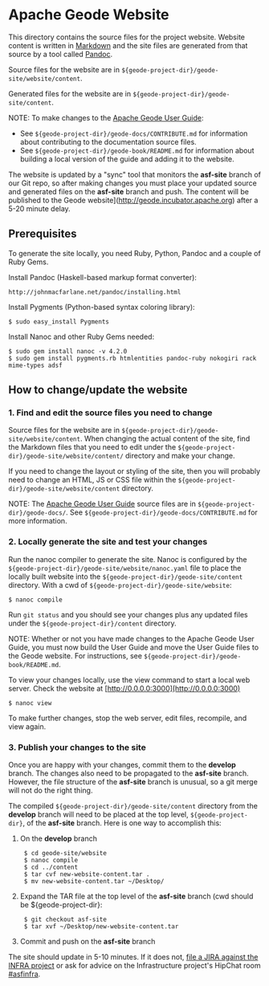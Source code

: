 # Apache Geode Website

This directory contains the source files for the project website. Website content is written in [Markdown](https://help.github.com/articles/markdown-basics) and the site files are generated from that source by a tool called [Pandoc](http://johnmacfarlane.net/pandoc).

Source files for the website are in `${geode-project-dir}/geode-site/website/content`.

Generated files for the website are in `${geode-project-dir}/geode-site/content`.

NOTE: To make changes to the [Apache Geode User Guide](http://geode.incubator.apache.org/docs/guide/About_Geode.html):

- See `${geode-project-dir}/geode-docs/CONTRIBUTE.md` for information about contributing to the documentation source files.
- See `${geode-project-dir}/geode-book/README.md` for information about building a local version of the guide and adding it to the website.

The website is updated by a "sync" tool that monitors the __asf-site__ branch 
of our Git repo, so after making changes you must place your updated source
and generated files on the __asf-site__ branch and push.
The content will be published to the
Geode website](http://geode.incubator.apache.org) after a 5-20 minute delay.

## Prerequisites

To generate the site locally, you need Ruby, Python, Pandoc and a couple of Ruby Gems.

Install Pandoc (Haskell-based markup format converter):

    http://johnmacfarlane.net/pandoc/installing.html

Install Pygments (Python-based syntax coloring library):

    $ sudo easy_install Pygments

Install Nanoc and other Ruby Gems needed:

    $ sudo gem install nanoc -v 4.2.0
    $ sudo gem install pygments.rb htmlentities pandoc-ruby nokogiri rack mime-types adsf

## How to change/update the website

### 1. Find and edit the source files you need to change

Source files for the website are in
``${geode-project-dir}/geode-site/website/content``.
When changing the actual content of the site, find the Markdown files that you
need to edit under the `${geode-project-dir}/geode-site/website/content/`
directory and make your change.

If you need to change the layout or styling of the site,
then you will probably need to change an HTML, JS or CSS file 
within the ``${geode-project-dir}/geode-site/website/content`` directory.

NOTE: The [Apache Geode User Guide](http://geode.incubator.apache.org/docs/guide/About_Geode.html) source files are in `${geode-project-dir}/geode-docs/`. See `${geode-project-dir}/geode-docs/CONTRIBUTE.md` for more information.

### 2. Locally generate the site and test your changes

Run the nanoc compiler to generate the site.
Nanoc is configured by the
``${geode-project-dir}/geode-site/website/nanoc.yaml``
file to place the locally built website into the
``${geode-project-dir}/geode-site/content`` directory.
With a cwd of ``${geode-project-dir}/geode-site/website``:

    $ nanoc compile
Run ``git status`` and you should see your changes plus any updated files
under the ``${geode-project-dir}/content`` directory.

NOTE: Whether or not you have made changes to the Apache Geode User Guide, you must now build the User Guide and move the User Guide files to the Geode website. For instructions, see `${geode-project-dir}/geode-book/README.md`.

To view your changes locally, use the view command to start a local web server. Check the website at [http://0.0.0.0:3000](http://0.0.0.0:3000)

    $ nanoc view

To make further changes, stop the web server, edit files, recompile, and view again.

### 3. Publish your changes to the site    

Once you are happy with your changes, commit them to the __develop__ branch.
The changes also need to be propagated to the __asf-site__ branch.
However, the file structure of the __asf-site__ branch is unusual, so a
git merge will not do the right thing.

The compiled ``${geode-project-dir}/geode-site/content`` directory 
from the __develop__ branch will need to be placed at the 
top level, ``${geode-project-dir}``, of the __asf-site__ branch.
Here is one way to accomplish this:

1. On the __develop__ branch

        $ cd geode-site/website
        $ nanoc compile
        $ cd ../content
        $ tar cvf new-website-content.tar .
        $ mv new-website-content.tar ~/Desktop/

2. Expand the TAR file at the top level of the __asf-site__ branch (cwd should be ${geode-project-dir}:

        $ git checkout asf-site
        $ tar xvf ~/Desktop/new-website-content.tar

3. Commit and push on the __asf-site__ branch

The site should update in 5-10 minutes. If it does not, [file a JIRA against the INFRA project](https://issues.apache.org/jira/browse/INFRA) or ask for advice on the Infrastructure project's HipChat room [#asfinfra](https://www.hipchat.com/g4P84gemn).
